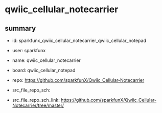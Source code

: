 # qwiic_cellular_notecarrier
 
## summary 
* id: sparkfunx_qwiic_cellular_notecarrier_qwiic_cellular_notepad
* user: sparkfunx
* name: qwiic_cellular_notecarrier
* board: qwiic_cellular_notepad
* repo: https://github.com/sparkfunX/Qwiic_Cellular-Notecarrier



* src_file_repo_sch: 
* src_file_repo_sch_link: https://github.com/sparkfunX/Qwiic_Cellular-Notecarrier/tree/master/






